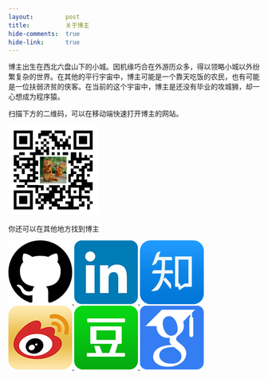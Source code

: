 ```yaml
---
layout:         post
title:          关于博主
hide-comments:  true
hide-link:      true
---
```


博主出生在西北六盘山下的小城。因机缘巧合在外游历众多，得以领略小城以外纷繁复杂的世界。在其他的平行宇宙中，博主可能是一个靠天吃饭的农民，也有可能是一位扶弱济贫的侠客。在当前的这个宇宙中，博主是还没有毕业的攻城狮，却一心想成为程序猿。

扫描下方的二维码，可以在移动端快速打开博主的网站。

<img src="/images/qr.png" width="180" height="180">

你还可以在其他地方找到博主

<a href="https://github.com/ZhenruiChen" target="_blank">
  <img class="icon" src="/images/icon/github_icon.png" title="GitHub">
</a><a href="https://www.linkedin.com/pub/zhenrui-chen/36/968/622" target="_blank">
  <img class="icon" src="/images/icon/linkedin_icon.png" title="LinkedIn">
</a><a href="http://www.zhihu.com/people/chenzr08" target="_blank">
  <img class="icon" src="/images/icon/zhihu_icon.png" title="知乎">
</a><a href="http://weibo.com/hidreamworld" target="_blank">
  <img class="icon" src="/images/icon/weibo_icon.png" title="微博">
</a><a href="http://www.douban.com/people/48262291/" target="_blank">
  <img class="icon" src="/images/icon/douban_icon.png" title="豆瓣">
</a><a href="http://homepage.zhenruichen.com/" target="_blank">
  <img class="icon" src="/images/icon/scholar.png" title="学术主页">
</a>
